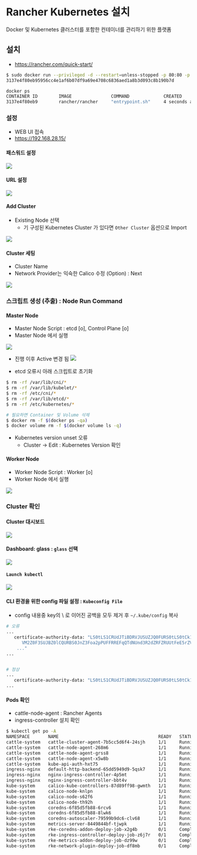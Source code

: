 
# Rancher Kubernetes 설치 
Docker 및 Kubernetes 클러스터를 포함한 컨테이너를 관리하기 위한 플랫폼

## 설치 
- https://rancher.com/quick-start/

```sh
$ sudo docker run --privileged -d --restart=unless-stopped -p 80:80 -p 443:443 rancher/rancher
3137e4f80eb95956cc4e1af6b07df9a69e4708c6836aed1a8b3d093c8b190b7d

docker ps
CONTAINER ID        IMAGE               COMMAND             CREATED             STATUS              PORTS                                      NAMES
3137e4f80eb9        rancher/rancher     "entrypoint.sh"     4 seconds ago       Up 3 seconds        0.0.0.0:80->80/tcp, 0.0.0.0:443->443/tcp   priceless_gates
```

### 설정 
- WEB UI 접속 
- https://192.168.28.15/

#### 패스워드 설정 

![](images/2020-11-03-13-48-20.png)

#### URL 설정 

![](images/2020-11-03-13-48-52.png)

#### Add Cluster 
- Existing Node 선택 
  - 기 구성된 Kubernetes Cluster 가 있다면 `Other Cluster` 옵션으로 Import 

![](images/2020-11-03-13-50-05.png)

#### Cluster 세팅 
  - Cluster Name 
  - Network Provider는 익숙한 Calico 수정 (Option) : Next

![](images/2020-11-03-13-53-21.png)


### 스크립트 생성 (추출) : Node Run Command 

#### Master Node 
- Master Node Script : etcd [o], Control Plane [o]
- Master Node 에서 실행 

![](images/2020-11-03-13-59-32.png)

- 진행 이후 Active 변경 됨 
![](images/2020-11-03-14-03-37.png)

- etcd 오류시 아래 스크립트로 초기화 

```sh
$ rm -rf /var/lib/cni/*
$ rm -rf /var/lib/kubelet/* 
$ rm -rf /etc/cni/* 
$ rm -rf /var/lib/etcd/*
$ rm -rf /etc/kubernetes/*

# 필요하면 Container 및 Volume 삭제 
$ docker rm -f $(docker ps -qa) 
$ docker volume rm -f $(docker volume ls -q)

```

- Kubernetes version unset 오류 
  - Cluster → Edit : Kubernetes Version 확인


#### Worker Node 
- Worker Node Script : Worker [o]
- Worker Node 에서 실행 

![](images/2020-11-03-14-34-34.png)


### Cluster 확인

#### Cluster 대시보드 

![](images/2020-11-03-14-35-22.png)

#### Dashboard: glass : `glass` 선택 
![](images/2020-11-03-14-34-03.png)

#### `Launch kubectl` 

![](images/2020-11-03-14-39-24.png)

#### CLI 환경을 위한 config 파일 설정 : `Kubeconfig File`
- config 내용중 key의 \ 로 이어진 공백을 모두 제거 후 `~/.kube/config` 복사

```sh
# 오류 
...
   certificate-authority-data: "LS0tLS1CRUdJTiBDRVJUSUZJQ0FURS0tLS0tCk1JSUJpRENDQ\
      VM2Z0F3SUJBZ0lCQURBS0JnZ3Foa2pPUFFRREFqQTdNUnd3R2dZRFZRUUtFeE5rZVc1aGJXbGoKY\
	..."
...


# 정상 
...
   certificate-authority-data: "LS0tLS1CRUdJTiBDRVJUSUZJQ0FURS0tLS0tCk1JSUJpRENDQVM2Z0F3SUJBZ0lCQURBS0JnZ3Foa2pPUFFRREFqQTdNUnd3R2dZRFZRUUtFeE5rZVc1aGJXbGoKY..."
...
```

#### Pods 확인 
- cattle-node-agent : Rancher Agents
- ingress-controller 설치 확인 

```sh
$ kubectl get po -A
NAMESPACE       NAME                                      READY   STATUS      RESTARTS   AGE
cattle-system   cattle-cluster-agent-7b5cc5d6f4-24sjh     1/1     Running     0          17m
cattle-system   cattle-node-agent-268m6                   1/1     Running     0          17m
cattle-system   cattle-node-agent-grss8                   1/1     Running     0          14m
cattle-system   cattle-node-agent-x5w8b                   1/1     Running     0          13m
cattle-system   kube-api-auth-hxt75                       1/1     Running     0          17m
ingress-nginx   default-http-backend-65dd5949d9-5qsk7     1/1     Running     0          17m
ingress-nginx   nginx-ingress-controller-4p5mt            1/1     Running     0          14m
ingress-nginx   nginx-ingress-controller-bbt4v            1/1     Running     0          13m
kube-system     calico-kube-controllers-87d89ff98-gwmth   1/1     Running     0          18m
kube-system     calico-node-knlpn                         1/1     Running     0          18m
kube-system     calico-node-s62f6                         1/1     Running     0          14m
kube-system     calico-node-th92h                         1/1     Running     0          13m
kube-system     coredns-6f85d5fb88-6rcv6                  1/1     Running     0          18m
kube-system     coredns-6f85d5fb88-8lwk6                  1/1     Running     0          13m
kube-system     coredns-autoscaler-79599b9dc6-clv68       1/1     Running     0          18m
kube-system     metrics-server-8449844bf-tjwpk            1/1     Running     0          18m
kube-system     rke-coredns-addon-deploy-job-x2g4b        0/1     Completed   0          18m
kube-system     rke-ingress-controller-deploy-job-z6j7r   0/1     Completed   0          18m
kube-system     rke-metrics-addon-deploy-job-dz99w        0/1     Completed   0          18m
kube-system     rke-network-plugin-deploy-job-df8mb       0/1     Completed   0          18m
```
